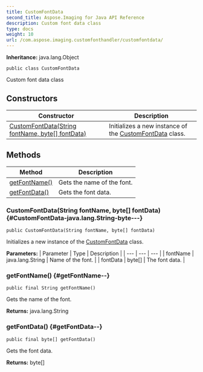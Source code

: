 ```yaml
---
title: CustomFontData
second_title: Aspose.Imaging for Java API Reference
description: Custom font data class
type: docs
weight: 10
url: /com.aspose.imaging.customfonthandler/customfontdata/
---
```

**Inheritance:**
java.lang.Object
```
public class CustomFontData
```

Custom font data class
## Constructors

| Constructor | Description |
| --- | --- |
| [CustomFontData(String fontName, byte[] fontData)](#CustomFontData-java.lang.String-byte---) | Initializes a new instance of the [CustomFontData](../../com.aspose.imaging.customfonthandler/customfontdata) class. |
## Methods

| Method | Description |
| --- | --- |
| [getFontName()](#getFontName--) | Gets the name of the font. |
| [getFontData()](#getFontData--) | Gets the font data. |
### CustomFontData(String fontName, byte[] fontData) {#CustomFontData-java.lang.String-byte---}
```
public CustomFontData(String fontName, byte[] fontData)
```


Initializes a new instance of the [CustomFontData](../../com.aspose.imaging.customfonthandler/customfontdata) class.

**Parameters:**
| Parameter | Type | Description |
| --- | --- | --- |
| fontName | java.lang.String | Name of the font. |
| fontData | byte[] | The font data. |

### getFontName() {#getFontName--}
```
public final String getFontName()
```


Gets the name of the font.

**Returns:**
java.lang.String
### getFontData() {#getFontData--}
```
public final byte[] getFontData()
```


Gets the font data.

**Returns:**
byte[]
